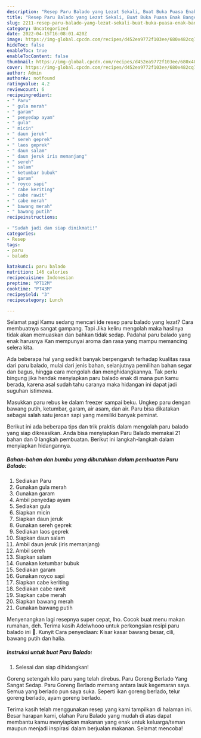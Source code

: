 ```yaml
---
description: "Resep Paru Balado yang Lezat Sekali, Buat Buka Puasa Enak Banget"
title: "Resep Paru Balado yang Lezat Sekali, Buat Buka Puasa Enak Banget"
slug: 2211-resep-paru-balado-yang-lezat-sekali-buat-buka-puasa-enak-banget
category: Uncategorized
date: 2022-04-15T16:08:01.420Z
image: https://img-global.cpcdn.com/recipes/d452ea9772f103ee/680x482cq70/paru-balado-foto-resep-utama.jpg
hideToc: false
enableToc: true
enableTocContent: false
thumbnail: https://img-global.cpcdn.com/recipes/d452ea9772f103ee/680x482cq70/paru-balado-foto-resep-utama.jpg
cover: https://img-global.cpcdn.com/recipes/d452ea9772f103ee/680x482cq70/paru-balado-foto-resep-utama.jpg
author: Admin
authorAv: notfound
ratingvalue: 4.2
reviewcount: 6
recipeingredient:
- " Paru"
- " gula merah"
- " garam"
- " penyedap ayam"
- " gula"
- " micin"
- " daun jeruk"
- " sereh geprek"
- " laos geprek"
- " daun salam"
- " daun jeruk iris memanjang"
- " sereh"
- " salam"
- " ketumbar bubuk"
- " garam"
- " royco sapi"
- " cabe keriting"
- " cabe rawit"
- " cabe merah"
- " bawang merah"
- " bawang putih"
recipeinstructions:

- "Sudah jadi dan siap dinikmati!"
categories:
- Resep
tags:
- paru
- balado

katakunci: paru balado 
nutrition: 146 calories
recipecuisine: Indonesian
preptime: "PT12M"
cooktime: "PT43M"
recipeyield: "3"
recipecategory: Lunch

---
```



Selamat pagi Kamu sedang mencari ide resep paru balado yang lezat? Cara membuatnya sangat gampang. Tapi Jika keliru mengolah maka hasilnya tidak akan memuaskan dan bahkan tidak sedap. Padahal paru balado yang enak harusnya Kan mempunyai aroma dan rasa yang mampu memancing selera kita.


Ada beberapa hal yang sedikit banyak berpengaruh terhadap kualitas rasa dari paru balado, mulai dari jenis bahan, selanjutnya pemilihan bahan segar dan bagus, hingga cara mengolah dan menghidangkannya. Tak perlu bingung jika hendak menyiapkan paru balado enak di mana pun kamu berada, karena asal sudah tahu caranya maka hidangan ini dapat jadi suguhan istimewa.

Masukkan paru rebus ke dalam freezer sampai beku. Ungkep paru dengan bawang putih, ketumbar, garam, air asam, dan air. Paru bisa dikatakan sebagai salah satu jeroan sapi yang memiliki banyak peminat.


Berikut ini ada beberapa tips dan trik praktis dalam mengolah paru balado yang siap dikreasikan. Anda bisa menyiapkan Paru Balado memakai 21 bahan dan 0 langkah pembuatan. Berikut ini langkah-langkah dalam menyiapkan hidangannya.

<!--inarticleads1-->

##### Bahan-bahan dan bumbu yang dibutuhkan dalam pembuatan Paru Balado:

1. Sediakan  Paru
1. Gunakan  gula merah
1. Gunakan  garam
1. Ambil  penyedap ayam
1. Sediakan  gula
1. Siapkan  micin
1. Siapkan  daun jeruk
1. Gunakan  sereh geprek
1. Sediakan  laos geprek
1. Siapkan  daun salam
1. Ambil  daun jeruk (iris memanjang)
1. Ambil  sereh
1. Siapkan  salam
1. Gunakan  ketumbar bubuk
1. Sediakan  garam
1. Gunakan  royco sapi
1. Siapkan  cabe keriting
1. Sediakan  cabe rawit
1. Siapkan  cabe merah
1. Siapkan  bawang merah
1. Gunakan  bawang putih


Menyenangkan lagi resepnya super cepat, lho. Cocok buat menu makan rumahan, deh. Terima kasih Adelwhooo untuk perkongsian resipi paru balado ini 🙂. Kunyit Cara penyediaan: Kisar kasar bawang besar, cili, bawang putih dan halia. 

<!--inarticleads2-->

##### Instruksi untuk buat Paru Balado:


1. Selesai dan siap dihidangkan!

Goreng setengah kilo paru yang telah direbus. Paru Goreng Berlado Yang Sangat Sedap. Paru Goreng Berlado memang antara lauk kegemaran saya. Semua yang berlado pun saya suka. Seperti ikan goreng berlado, telur goreng berlado, ayam goreng berlado. 

Terima kasih telah menggunakan resep yang kami tampilkan di halaman ini. Besar harapan kami, olahan Paru Balado yang mudah di atas dapat membantu kamu menyiapkan makanan yang enak untuk keluarga/teman maupun menjadi inspirasi dalam berjualan makanan. Selamat mencoba!
